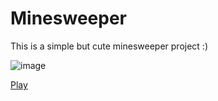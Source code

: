# Minesweeper

This is a simple but cute minesweeper project :)

![image](https://user-images.githubusercontent.com/102714303/197060900-b6e18045-8405-413d-82fe-1542143e1afc.png)


[Play](https://nastakalow.github.io/Minesweeper/)
